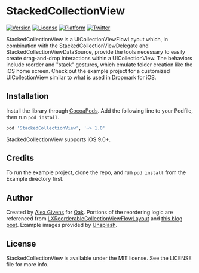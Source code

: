 # StackedCollectionView

[![Version](https://img.shields.io/cocoapods/v/StackedCollectionView.svg?style=flat)](http://cocoapods.org/pods/StackedCollectionView)
[![License](https://img.shields.io/cocoapods/l/StackedCollectionView.svg?style=flat)](http://cocoapods.org/pods/StackedCollectionView)
[![Platform](https://img.shields.io/cocoapods/p/StackedCollectionView.svg?style=flat)](http://cocoapods.org/pods/StackedCollectionView)
[![Twitter](https://img.shields.io/badge/twitter-%40oakstudios-blue.svg)](http://twitter.com/oakstudios)

StackedCollectionView is a UICollectionViewFlowLayout which, in combination with the StackedCollectionViewDelegate and StackedCollectionViewDataSource, provide the tools necessary to easily create drag-and-drop interactions within a UICollectionView. The behaviors include reorder and "stack" gestures, which emulate folder creation like the iOS home screen. Check out the example project for a customized UICollectionView similar to what is used in Dropmark for iOS.

## Installation

Install the library through [CocoaPods](http://cocoapods.org). Add the following line to your Podfile, then run `pod install`.

```ruby
pod 'StackedCollectionView', '~> 1.0'
```

StackedCollectionView supports iOS 9.0+.

## Credits

To run the example project, clone the repo, and run `pod install` from the Example directory first.

## Author

Created by [Alex Givens](http://alexgivens.com) for [Oak](https://oak.is). Portions of the reordering logic are referenced from [LXReorderableCollectionViewFlowLayout](https://github.com/lxcid/LXReorderableCollectionViewFlowLayout) and [this blog post](http://blog.karmadust.com/drag-and-rearrange-uicollectionviews-through-layouts/). Example images provided by [Unsplash](https://unsplash.com).

## License

StackedCollectionView is available under the MIT license. See the LICENSE file for more info.
